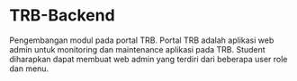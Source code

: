 # TRB-Backend

Pengembangan modul pada portal TRB. Portal TRB adalah aplikasi web admin untuk monitoring dan maintenance aplikasi pada TRB. Student diharapkan dapat membuat web admin yang terdiri dari beberapa user role dan menu.
